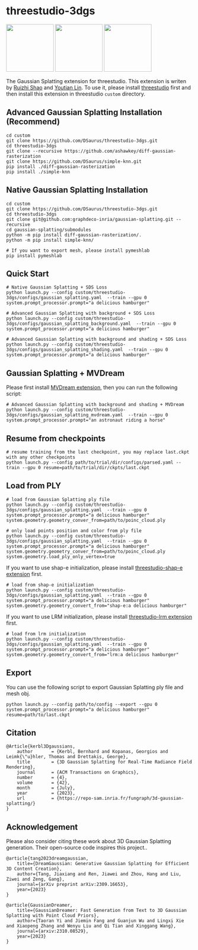 # threestudio-3dgs
<img src="https://github.com/DSaurus/threestudio-3dgs/assets/24589363/55874a57-cff1-4e83-a006-76585bcd3b76" width="" height="128">

<img src="https://github.com/DSaurus/threestudio-3dgs/assets/24589363/505f35e5-b160-4c12-92dc-03482404ef5e" width="" height="128">

<img src="https://github.com/DSaurus/threestudio-3dgs/assets/24589363/a1041f0d-a56f-4f7f-adc3-1e99c2d81098" width="" height="128">

The Gaussian Splatting extension for threestudio. This extension is writen by [Ruizhi Shao](https://github.com/DSaurus) and [Youtian Lin](https://github.com/Linyou). To use it, please install [threestudio](https://github.com/threestudio-project/threestudio) first and then install this extension in threestudio `custom` directory.

## Advanced Gaussian Splatting Installation (Recommend)
```
cd custom
git clone https://github.com/DSaurus/threestudio-3dgs.git
cd threestudio-3dgs
git clone --recursive https://github.com/ashawkey/diff-gaussian-rasterization
git clone https://github.com/DSaurus/simple-knn.git
pip install ./diff-gaussian-rasterization
pip install ./simple-knn
```

## Native Gaussian Splatting Installation
```
cd custom
git clone https://github.com/DSaurus/threestudio-3dgs.git
cd threestudio-3dgs
git clone git@github.com:graphdeco-inria/gaussian-splatting.git --recursive
cd gaussian-splatting/submodules
python -m pip install diff-gaussian-rasterization/.
python -m pip install simple-knn/

# If you want to export mesh, please install pymeshlab
pip install pymeshlab
```


## Quick Start
```
# Native Gaussian Splatting + SDS Loss
python launch.py --config custom/threestudio-3dgs/configs/gaussian_splatting.yaml  --train --gpu 0 system.prompt_processor.prompt="a delicious hamburger"

# Advanced Gaussian Splatting with background + SDS Loss
python launch.py --config custom/threestudio-3dgs/configs/gaussian_splatting_background.yaml  --train --gpu 0 system.prompt_processor.prompt="a delicious hamburger"

# Advanced Gaussian Splatting with background and shading + SDS Loss
python launch.py --config custom/threestudio-3dgs/configs/gaussian_splatting_shading.yaml  --train --gpu 0 system.prompt_processor.prompt="a delicious hamburger"
```

## Gaussian Splatting + MVDream
Please first install [MVDream extension](https://github.com/DSaurus/threestudio-mvdream), then you can run the following script:
```
# Advanced Gaussian Splatting with background and shading + MVDream
python launch.py --config custom/threestudio-3dgs/configs/gaussian_splatting_mvdream.yaml  --train --gpu 0 system.prompt_processor.prompt="an astronaut riding a horse"
```

## Resume from checkpoints
```
# resume training from the last checkpoint, you may replace last.ckpt with any other checkpoints
python launch.py --config path/to/trial/dir/configs/parsed.yaml --train --gpu 0 resume=path/to/trial/dir/ckpts/last.ckpt
```

## Load from PLY
```
# load from Gaussian Splatting ply file
python launch.py --config custom/threestudio-3dgs/configs/gaussian_splatting.yaml  --train --gpu 0 system.prompt_processor.prompt="a delicious hamburger" system.geometry.geometry_conver_from=path/to/poinc_cloud.ply

# only load points position and color from ply file
python launch.py --config custom/threestudio-3dgs/configs/gaussian_splatting.yaml  --train --gpu 0 system.prompt_processor.prompt="a delicious hamburger" system.geometry.geometry_conver_from=path/to/poinc_cloud.ply system.geometry.load_ply_only_vertex=true
```

If you want to use shap-e initialization, please install [threestudio-shap-e extension](https://github.com/DSaurus/threestudio-shap-e) first.
```
# load from shap-e initialization
python launch.py --config custom/threestudio-3dgs/configs/gaussian_splatting.yaml  --train --gpu 0 system.prompt_processor.prompt="a delicious hamburger" system.geometry.geometry_convert_from="shap-e:a delicious hamburger"
```

If you want to use LRM initialization, please install [threestudio-lrm extension](https://github.com/Adamdad/threestudio-lrm) first.
```
# load from lrm initialization
python launch.py --config custom/threestudio-3dgs/configs/gaussian_splatting.yaml  --train --gpu 0 system.prompt_processor.prompt="a delicious hamburger" system.geometry.geometry_convert_from="lrm:a delicious hamburger"
```

## Export
You can use the following script to export Gaussian Splatting ply file and mesh obj.
```
python launch.py --config path/to/config --export --gpu 0 system.prompt_processor.prompt="a delicious hamburger" resume=path/to/last.ckpt
```

## Citation
```
@Article{kerbl3Dgaussians,
    author       = {Kerbl, Bernhard and Kopanas, Georgios and Leimk{\"u}hler, Thomas and Drettakis, George},
    title        = {3D Gaussian Splatting for Real-Time Radiance Field Rendering},
    journal      = {ACM Transactions on Graphics},
    number       = {4},
    volume       = {42},
    month        = {July},
    year         = {2023},
    url          = {https://repo-sam.inria.fr/fungraph/3d-gaussian-splatting/}
}
```

## Acknowledgement
Please also consider citing these work about 3D Gaussian Splatting generation. Their open-source code inspires this project..

```
@article{tang2023dreamgaussian,
    title={DreamGaussian: Generative Gaussian Splatting for Efficient 3D Content Creation},
    author={Tang, Jiaxiang and Ren, Jiawei and Zhou, Hang and Liu, Ziwei and Zeng, Gang},
    journal={arXiv preprint arXiv:2309.16653},
    year={2023}
}
```

```
@article{GaussianDreamer,
    title={GaussianDreamer: Fast Generation from Text to 3D Gaussian Splatting with Point Cloud Priors},
    author={Taoran Yi and Jiemin Fang and Guanjun Wu and Lingxi Xie and Xiaopeng Zhang and Wenyu Liu and Qi Tian and Xinggang Wang},
    journal={arxiv:2310.08529},
    year={2023}
}
```
